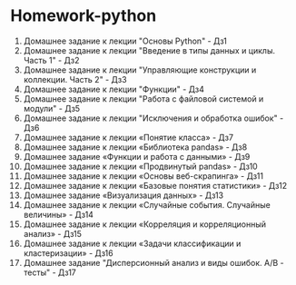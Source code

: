 # Homework-python
1. Домашнее задание к лекции "Основы Python" - Дз1
2. Домашнее задание к лекции "Введение в типы данных и циклы. Часть 1" - Дз2
3. Домашнее задание к лекции "Управляющие конструкции и коллекции. Часть 2" - Дз3
4. Домашнее задание к лекции "Функции" - Дз4
5. Домашнее задание к лекции "Работа с файловой системой и модули" - Дз5
6. Домашнее задание к лекции "Исключения и обработка ошибок" - Дз6
7. Домашнее задание к лекции «Понятие класса» - Дз7
8. Домашнее задание к лекции «Библиотека pandas» - Дз8
9. Домашнее задание «Функции и работа с данными» - Дз9
10. Домашнее задание к лекции «Продвинутый pandas» - Дз10
11. Домашнее задание к лекции «Основы веб-скрапинга» - Дз11
12. Домашнее задание к лекции «Базовые понятия статистики» - Дз12
13. Домашнее задание «Визуализация данных» - Дз13
14. Домашнее задание к лекции «Случайные события. Случайные величины» - Дз14
15. Домашнее задание к лекции «Корреляция и корреляционный анализ» - Дз15
16. Домашнее задание к лекции «Задачи классификации и кластеризации» - Дз16
17. Домашнее задание "Дисперсионный анализ и виды ошибок. А/В - тесты" - Дз17
